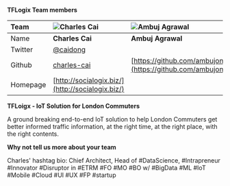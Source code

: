 **TFLogix Team members**

Team | ![Charles Cai](https://avatars2.githubusercontent.com/u/127682?v=3&s=100)  | ![Ambuj Agrawal](https://avatars2.githubusercontent.com/u/3649744?v=3&s=100)
:--- | :--- | :---
Name | **Charles Cai** | **Ambuj Agrawal** 
Twitter | [@caidong](https://twitter.com/caidong) | 
Github | [charles-cai](https://github.com/charles-cai) | [https://github.com/ambujone](https://github.com/ambujone)
Homepage | [http://socialogix.biz/](http://socialogix.biz/) |  |

**TFLoigx - IoT Solution for London Commuters**

A ground breaking end-to-end IoT solution to help London Commuters get better informed traffic information, at the right time, at the right place, with the right contents.

**Why not tell us more about your team**

Charles' hashtag bio: Chief Architect, Head of #DataScience, #Intrapreneur #Innovator #Disruptor in #ETRM #FO #MO #BO w/ #BigData #ML #IoT #Mobile #Cloud #UI #UX #FP #startup
